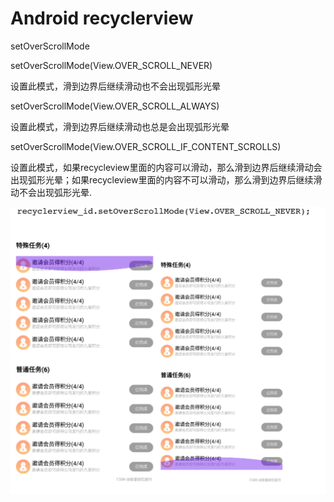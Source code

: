 # Android recyclerview

setOverScrollMode

setOverScrollMode(View.OVER_SCROLL_NEVER)

设置此模式，滑到边界后继续滑动也不会出现弧形光晕

setOverScrollMode(View.OVER_SCROLL_ALWAYS)

设置此模式，滑到边界后继续滑动也总是会出现弧形光晕

setOverScrollMode(View.OVER_SCROLL_IF_CONTENT_SCROLLS)

设置此模式，如果recycleview里面的内容可以滑动，那么滑到边界后继续滑动会出现弧形光晕；如果recycleview里面的内容不可以滑动，那么滑到边界后继续滑动不会出现弧形光晕.

![](./android-recyclerview/recyclerview-scrollmode-affect.png)